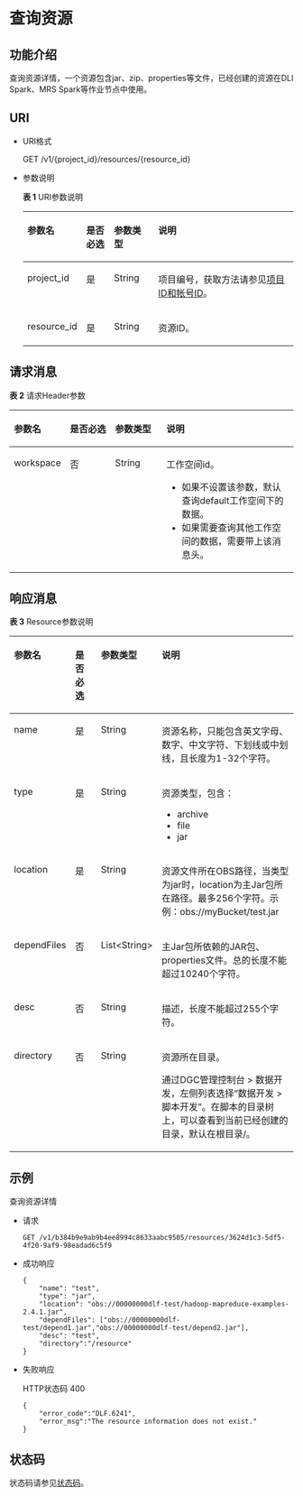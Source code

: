 # 查询资源<a name="dgc_02_0104"></a>

## 功能介绍<a name="zh-cn_topic_0181281291_section1738101810182"></a>

查询资源详情，一个资源包含jar、zip、properties等文件，已经创建的资源在DLI Spark、MRS Spark等作业节点中使用。

## URI<a name="zh-cn_topic_0181281291_section7934966101819"></a>

-   URI格式

    GET /v1/\{project\_id\}/resources/\{resource\_id\}


-   参数说明

    **表 1**  URI参数说明

    <a name="zh-cn_topic_0181281291_zh-cn_topic_0093082049_table46023801181358"></a>
    <table><thead align="left"><tr id="zh-cn_topic_0181281291_zh-cn_topic_0093082049_row26974916181358"><th class="cellrowborder" valign="top" width="19.919999999999998%" id="mcps1.2.5.1.1"><p id="zh-cn_topic_0181281291_zh-cn_topic_0093082049_p37484572181358"><a name="zh-cn_topic_0181281291_zh-cn_topic_0093082049_p37484572181358"></a><a name="zh-cn_topic_0181281291_zh-cn_topic_0093082049_p37484572181358"></a>参数名</p>
    </th>
    <th class="cellrowborder" valign="top" width="10.41%" id="mcps1.2.5.1.2"><p id="zh-cn_topic_0181281291_zh-cn_topic_0093082049_p16351468181358"><a name="zh-cn_topic_0181281291_zh-cn_topic_0093082049_p16351468181358"></a><a name="zh-cn_topic_0181281291_zh-cn_topic_0093082049_p16351468181358"></a>是否必选</p>
    </th>
    <th class="cellrowborder" valign="top" width="16.5%" id="mcps1.2.5.1.3"><p id="zh-cn_topic_0181281291_zh-cn_topic_0093082049_p49400541181358"><a name="zh-cn_topic_0181281291_zh-cn_topic_0093082049_p49400541181358"></a><a name="zh-cn_topic_0181281291_zh-cn_topic_0093082049_p49400541181358"></a>参数类型</p>
    </th>
    <th class="cellrowborder" valign="top" width="53.169999999999995%" id="mcps1.2.5.1.4"><p id="zh-cn_topic_0181281291_zh-cn_topic_0093082049_p42020886181358"><a name="zh-cn_topic_0181281291_zh-cn_topic_0093082049_p42020886181358"></a><a name="zh-cn_topic_0181281291_zh-cn_topic_0093082049_p42020886181358"></a>说明</p>
    </th>
    </tr>
    </thead>
    <tbody><tr id="zh-cn_topic_0181281291_zh-cn_topic_0093082049_row48248640181358"><td class="cellrowborder" valign="top" width="19.919999999999998%" headers="mcps1.2.5.1.1 "><p id="zh-cn_topic_0181281291_zh-cn_topic_0093082049_p15825795181358"><a name="zh-cn_topic_0181281291_zh-cn_topic_0093082049_p15825795181358"></a><a name="zh-cn_topic_0181281291_zh-cn_topic_0093082049_p15825795181358"></a>project_id</p>
    </td>
    <td class="cellrowborder" valign="top" width="10.41%" headers="mcps1.2.5.1.2 "><p id="zh-cn_topic_0181281291_zh-cn_topic_0093082049_p6820998181358"><a name="zh-cn_topic_0181281291_zh-cn_topic_0093082049_p6820998181358"></a><a name="zh-cn_topic_0181281291_zh-cn_topic_0093082049_p6820998181358"></a>是</p>
    </td>
    <td class="cellrowborder" valign="top" width="16.5%" headers="mcps1.2.5.1.3 "><p id="zh-cn_topic_0181281291_zh-cn_topic_0093082049_p15629937181358"><a name="zh-cn_topic_0181281291_zh-cn_topic_0093082049_p15629937181358"></a><a name="zh-cn_topic_0181281291_zh-cn_topic_0093082049_p15629937181358"></a>String</p>
    </td>
    <td class="cellrowborder" valign="top" width="53.169999999999995%" headers="mcps1.2.5.1.4 "><p id="zh-cn_topic_0181281291_p8672138175612"><a name="zh-cn_topic_0181281291_p8672138175612"></a><a name="zh-cn_topic_0181281291_p8672138175612"></a>项目编号，获取方法请参见<a href="项目ID和帐号ID.md">项目ID和帐号ID</a>。</p>
    </td>
    </tr>
    <tr id="zh-cn_topic_0181281291_row1125111514"><td class="cellrowborder" valign="top" width="19.919999999999998%" headers="mcps1.2.5.1.1 "><p id="zh-cn_topic_0181281291_p151262018113"><a name="zh-cn_topic_0181281291_p151262018113"></a><a name="zh-cn_topic_0181281291_p151262018113"></a>resource_id</p>
    </td>
    <td class="cellrowborder" valign="top" width="10.41%" headers="mcps1.2.5.1.2 "><p id="zh-cn_topic_0181281291_p7123132312118"><a name="zh-cn_topic_0181281291_p7123132312118"></a><a name="zh-cn_topic_0181281291_p7123132312118"></a>是</p>
    </td>
    <td class="cellrowborder" valign="top" width="16.5%" headers="mcps1.2.5.1.3 "><p id="zh-cn_topic_0181281291_p13125182319120"><a name="zh-cn_topic_0181281291_p13125182319120"></a><a name="zh-cn_topic_0181281291_p13125182319120"></a>String</p>
    </td>
    <td class="cellrowborder" valign="top" width="53.169999999999995%" headers="mcps1.2.5.1.4 "><p id="zh-cn_topic_0181281291_p355162716111"><a name="zh-cn_topic_0181281291_p355162716111"></a><a name="zh-cn_topic_0181281291_p355162716111"></a>资源ID。</p>
    </td>
    </tr>
    </tbody>
    </table>


## 请求消息<a name="zh-cn_topic_0181281291_section10789431145710"></a>

**表 2**  请求Header参数

<a name="zh-cn_topic_0181281291_table25071810112414"></a>
<table><thead align="left"><tr id="zh-cn_topic_0181281291_zh-cn_topic_0181281363_row3746915131710"><th class="cellrowborder" valign="top" width="15.010000000000002%" id="mcps1.2.5.1.1"><p id="zh-cn_topic_0181281291_zh-cn_topic_0181281363_p131491731112013"><a name="zh-cn_topic_0181281291_zh-cn_topic_0181281363_p131491731112013"></a><a name="zh-cn_topic_0181281291_zh-cn_topic_0181281363_p131491731112013"></a>参数名</p>
</th>
<th class="cellrowborder" valign="top" width="16.93%" id="mcps1.2.5.1.2"><p id="zh-cn_topic_0181281291_zh-cn_topic_0181281363_p3149113112204"><a name="zh-cn_topic_0181281291_zh-cn_topic_0181281363_p3149113112204"></a><a name="zh-cn_topic_0181281291_zh-cn_topic_0181281363_p3149113112204"></a>是否必选</p>
</th>
<th class="cellrowborder" valign="top" width="18.73%" id="mcps1.2.5.1.3"><p id="zh-cn_topic_0181281291_zh-cn_topic_0181281363_p13149173119204"><a name="zh-cn_topic_0181281291_zh-cn_topic_0181281363_p13149173119204"></a><a name="zh-cn_topic_0181281291_zh-cn_topic_0181281363_p13149173119204"></a>参数类型</p>
</th>
<th class="cellrowborder" valign="top" width="49.33%" id="mcps1.2.5.1.4"><p id="zh-cn_topic_0181281291_zh-cn_topic_0181281363_p11149331122017"><a name="zh-cn_topic_0181281291_zh-cn_topic_0181281363_p11149331122017"></a><a name="zh-cn_topic_0181281291_zh-cn_topic_0181281363_p11149331122017"></a>说明</p>
</th>
</tr>
</thead>
<tbody><tr id="zh-cn_topic_0181281291_zh-cn_topic_0181281363_row174620159179"><td class="cellrowborder" valign="top" width="15.010000000000002%" headers="mcps1.2.5.1.1 "><p id="zh-cn_topic_0181281291_zh-cn_topic_0181281363_p1150183116205"><a name="zh-cn_topic_0181281291_zh-cn_topic_0181281363_p1150183116205"></a><a name="zh-cn_topic_0181281291_zh-cn_topic_0181281363_p1150183116205"></a>workspace</p>
</td>
<td class="cellrowborder" valign="top" width="16.93%" headers="mcps1.2.5.1.2 "><p id="zh-cn_topic_0181281291_zh-cn_topic_0181281363_p4150531152016"><a name="zh-cn_topic_0181281291_zh-cn_topic_0181281363_p4150531152016"></a><a name="zh-cn_topic_0181281291_zh-cn_topic_0181281363_p4150531152016"></a>否</p>
</td>
<td class="cellrowborder" valign="top" width="18.73%" headers="mcps1.2.5.1.3 "><p id="zh-cn_topic_0181281291_zh-cn_topic_0181281363_p181505317209"><a name="zh-cn_topic_0181281291_zh-cn_topic_0181281363_p181505317209"></a><a name="zh-cn_topic_0181281291_zh-cn_topic_0181281363_p181505317209"></a>String</p>
</td>
<td class="cellrowborder" valign="top" width="49.33%" headers="mcps1.2.5.1.4 "><p id="zh-cn_topic_0181281291_zh-cn_topic_0181281363_p169341251122511"><a name="zh-cn_topic_0181281291_zh-cn_topic_0181281363_p169341251122511"></a><a name="zh-cn_topic_0181281291_zh-cn_topic_0181281363_p169341251122511"></a>工作空间id。</p>
<a name="zh-cn_topic_0181281291_zh-cn_topic_0181281363_ul776685742514"></a><a name="zh-cn_topic_0181281291_zh-cn_topic_0181281363_ul776685742514"></a><ul id="zh-cn_topic_0181281291_zh-cn_topic_0181281363_ul776685742514"><li>如果不设置该参数，默认查询default工作空间下的数据。</li><li>如果需要查询其他工作空间的数据，需要带上该消息头。</li></ul>
</td>
</tr>
</tbody>
</table>

## 响应消息<a name="zh-cn_topic_0181281291_section1151611165504"></a>

**表 3**  Resource参数说明

<a name="zh-cn_topic_0181281291_table1940660182913"></a>
<table><thead align="left"><tr id="zh-cn_topic_0181281291_zh-cn_topic_0181281323_row1475134418345"><th class="cellrowborder" valign="top" width="21.39%" id="mcps1.2.5.1.1"><p id="zh-cn_topic_0181281291_zh-cn_topic_0181281323_p1275244423417"><a name="zh-cn_topic_0181281291_zh-cn_topic_0181281323_p1275244423417"></a><a name="zh-cn_topic_0181281291_zh-cn_topic_0181281323_p1275244423417"></a>参数名</p>
</th>
<th class="cellrowborder" valign="top" width="10.33%" id="mcps1.2.5.1.2"><p id="zh-cn_topic_0181281291_zh-cn_topic_0181281323_p1375504413341"><a name="zh-cn_topic_0181281291_zh-cn_topic_0181281323_p1375504413341"></a><a name="zh-cn_topic_0181281291_zh-cn_topic_0181281323_p1375504413341"></a>是否必选</p>
</th>
<th class="cellrowborder" valign="top" width="15.67%" id="mcps1.2.5.1.3"><p id="zh-cn_topic_0181281291_zh-cn_topic_0181281323_p675774416349"><a name="zh-cn_topic_0181281291_zh-cn_topic_0181281323_p675774416349"></a><a name="zh-cn_topic_0181281291_zh-cn_topic_0181281323_p675774416349"></a>参数类型</p>
</th>
<th class="cellrowborder" valign="top" width="52.61%" id="mcps1.2.5.1.4"><p id="zh-cn_topic_0181281291_zh-cn_topic_0181281323_p475920448344"><a name="zh-cn_topic_0181281291_zh-cn_topic_0181281323_p475920448344"></a><a name="zh-cn_topic_0181281291_zh-cn_topic_0181281323_p475920448344"></a>说明</p>
</th>
</tr>
</thead>
<tbody><tr id="zh-cn_topic_0181281291_zh-cn_topic_0181281323_row1760344113410"><td class="cellrowborder" valign="top" width="21.39%" headers="mcps1.2.5.1.1 "><p id="zh-cn_topic_0181281291_zh-cn_topic_0181281323_p5760124443410"><a name="zh-cn_topic_0181281291_zh-cn_topic_0181281323_p5760124443410"></a><a name="zh-cn_topic_0181281291_zh-cn_topic_0181281323_p5760124443410"></a>name</p>
</td>
<td class="cellrowborder" valign="top" width="10.33%" headers="mcps1.2.5.1.2 "><p id="zh-cn_topic_0181281291_zh-cn_topic_0181281323_p476174473411"><a name="zh-cn_topic_0181281291_zh-cn_topic_0181281323_p476174473411"></a><a name="zh-cn_topic_0181281291_zh-cn_topic_0181281323_p476174473411"></a>是</p>
</td>
<td class="cellrowborder" valign="top" width="15.67%" headers="mcps1.2.5.1.3 "><p id="zh-cn_topic_0181281291_zh-cn_topic_0181281323_p6763114463415"><a name="zh-cn_topic_0181281291_zh-cn_topic_0181281323_p6763114463415"></a><a name="zh-cn_topic_0181281291_zh-cn_topic_0181281323_p6763114463415"></a>String</p>
</td>
<td class="cellrowborder" valign="top" width="52.61%" headers="mcps1.2.5.1.4 "><p id="zh-cn_topic_0181281291_zh-cn_topic_0181281323_p1376304411342"><a name="zh-cn_topic_0181281291_zh-cn_topic_0181281323_p1376304411342"></a><a name="zh-cn_topic_0181281291_zh-cn_topic_0181281323_p1376304411342"></a>资源名称，只能包含英文字母、数字、中文字符、下划线或中划线，且长度为1-32个字符。</p>
</td>
</tr>
<tr id="zh-cn_topic_0181281291_zh-cn_topic_0181281323_row7763244193418"><td class="cellrowborder" valign="top" width="21.39%" headers="mcps1.2.5.1.1 "><p id="zh-cn_topic_0181281291_zh-cn_topic_0181281323_p1676464463414"><a name="zh-cn_topic_0181281291_zh-cn_topic_0181281323_p1676464463414"></a><a name="zh-cn_topic_0181281291_zh-cn_topic_0181281323_p1676464463414"></a>type</p>
</td>
<td class="cellrowborder" valign="top" width="10.33%" headers="mcps1.2.5.1.2 "><p id="zh-cn_topic_0181281291_zh-cn_topic_0181281323_p776544410349"><a name="zh-cn_topic_0181281291_zh-cn_topic_0181281323_p776544410349"></a><a name="zh-cn_topic_0181281291_zh-cn_topic_0181281323_p776544410349"></a>是</p>
</td>
<td class="cellrowborder" valign="top" width="15.67%" headers="mcps1.2.5.1.3 "><p id="zh-cn_topic_0181281291_zh-cn_topic_0181281323_p7766174423419"><a name="zh-cn_topic_0181281291_zh-cn_topic_0181281323_p7766174423419"></a><a name="zh-cn_topic_0181281291_zh-cn_topic_0181281323_p7766174423419"></a>String</p>
</td>
<td class="cellrowborder" valign="top" width="52.61%" headers="mcps1.2.5.1.4 "><p id="zh-cn_topic_0181281291_zh-cn_topic_0181281323_p0767244123410"><a name="zh-cn_topic_0181281291_zh-cn_topic_0181281323_p0767244123410"></a><a name="zh-cn_topic_0181281291_zh-cn_topic_0181281323_p0767244123410"></a>资源类型，包含：</p>
<a name="zh-cn_topic_0181281291_zh-cn_topic_0181281323_ul1276716442349"></a><a name="zh-cn_topic_0181281291_zh-cn_topic_0181281323_ul1276716442349"></a><ul id="zh-cn_topic_0181281291_zh-cn_topic_0181281323_ul1276716442349"><li>archive</li><li>file</li><li>jar</li></ul>
</td>
</tr>
<tr id="zh-cn_topic_0181281291_zh-cn_topic_0181281323_row2416130182519"><td class="cellrowborder" valign="top" width="21.39%" headers="mcps1.2.5.1.1 "><p id="zh-cn_topic_0181281291_zh-cn_topic_0181281323_p1141615072518"><a name="zh-cn_topic_0181281291_zh-cn_topic_0181281323_p1141615072518"></a><a name="zh-cn_topic_0181281291_zh-cn_topic_0181281323_p1141615072518"></a>location</p>
</td>
<td class="cellrowborder" valign="top" width="10.33%" headers="mcps1.2.5.1.2 "><p id="zh-cn_topic_0181281291_zh-cn_topic_0181281323_p1416120152512"><a name="zh-cn_topic_0181281291_zh-cn_topic_0181281323_p1416120152512"></a><a name="zh-cn_topic_0181281291_zh-cn_topic_0181281323_p1416120152512"></a>是</p>
</td>
<td class="cellrowborder" valign="top" width="15.67%" headers="mcps1.2.5.1.3 "><p id="zh-cn_topic_0181281291_zh-cn_topic_0181281323_p2416001259"><a name="zh-cn_topic_0181281291_zh-cn_topic_0181281323_p2416001259"></a><a name="zh-cn_topic_0181281291_zh-cn_topic_0181281323_p2416001259"></a>String</p>
</td>
<td class="cellrowborder" valign="top" width="52.61%" headers="mcps1.2.5.1.4 "><p id="zh-cn_topic_0181281291_zh-cn_topic_0181281323_p74165052512"><a name="zh-cn_topic_0181281291_zh-cn_topic_0181281323_p74165052512"></a><a name="zh-cn_topic_0181281291_zh-cn_topic_0181281323_p74165052512"></a>资源文件所在OBS路径，当类型为jar时，location为主Jar包所在路径。最多256个字符。示例：obs://myBucket/test.jar</p>
</td>
</tr>
<tr id="zh-cn_topic_0181281291_zh-cn_topic_0181281323_row477184415342"><td class="cellrowborder" valign="top" width="21.39%" headers="mcps1.2.5.1.1 "><p id="zh-cn_topic_0181281291_zh-cn_topic_0181281323_p8364132164320"><a name="zh-cn_topic_0181281291_zh-cn_topic_0181281323_p8364132164320"></a><a name="zh-cn_topic_0181281291_zh-cn_topic_0181281323_p8364132164320"></a>dependFiles</p>
</td>
<td class="cellrowborder" valign="top" width="10.33%" headers="mcps1.2.5.1.2 "><p id="zh-cn_topic_0181281291_zh-cn_topic_0181281323_p14363821194310"><a name="zh-cn_topic_0181281291_zh-cn_topic_0181281323_p14363821194310"></a><a name="zh-cn_topic_0181281291_zh-cn_topic_0181281323_p14363821194310"></a>否</p>
</td>
<td class="cellrowborder" valign="top" width="15.67%" headers="mcps1.2.5.1.3 "><p id="zh-cn_topic_0181281291_zh-cn_topic_0181281323_p13627210437"><a name="zh-cn_topic_0181281291_zh-cn_topic_0181281323_p13627210437"></a><a name="zh-cn_topic_0181281291_zh-cn_topic_0181281323_p13627210437"></a>List&lt;String&gt;</p>
</td>
<td class="cellrowborder" valign="top" width="52.61%" headers="mcps1.2.5.1.4 "><p id="zh-cn_topic_0181281291_zh-cn_topic_0181281323_p336182124313"><a name="zh-cn_topic_0181281291_zh-cn_topic_0181281323_p336182124313"></a><a name="zh-cn_topic_0181281291_zh-cn_topic_0181281323_p336182124313"></a>主Jar包所依赖的JAR包、properties文件。总的长度不能超过10240个字符。</p>
</td>
</tr>
<tr id="zh-cn_topic_0181281291_zh-cn_topic_0181281323_row97741244163419"><td class="cellrowborder" valign="top" width="21.39%" headers="mcps1.2.5.1.1 "><p id="zh-cn_topic_0181281291_zh-cn_topic_0181281323_p53611021124318"><a name="zh-cn_topic_0181281291_zh-cn_topic_0181281323_p53611021124318"></a><a name="zh-cn_topic_0181281291_zh-cn_topic_0181281323_p53611021124318"></a>desc</p>
</td>
<td class="cellrowborder" valign="top" width="10.33%" headers="mcps1.2.5.1.2 "><p id="zh-cn_topic_0181281291_zh-cn_topic_0181281323_p1035842120431"><a name="zh-cn_topic_0181281291_zh-cn_topic_0181281323_p1035842120431"></a><a name="zh-cn_topic_0181281291_zh-cn_topic_0181281323_p1035842120431"></a>否</p>
</td>
<td class="cellrowborder" valign="top" width="15.67%" headers="mcps1.2.5.1.3 "><p id="zh-cn_topic_0181281291_zh-cn_topic_0181281323_p10357121114319"><a name="zh-cn_topic_0181281291_zh-cn_topic_0181281323_p10357121114319"></a><a name="zh-cn_topic_0181281291_zh-cn_topic_0181281323_p10357121114319"></a>String</p>
</td>
<td class="cellrowborder" valign="top" width="52.61%" headers="mcps1.2.5.1.4 "><p id="zh-cn_topic_0181281291_zh-cn_topic_0181281323_p163571221134318"><a name="zh-cn_topic_0181281291_zh-cn_topic_0181281323_p163571221134318"></a><a name="zh-cn_topic_0181281291_zh-cn_topic_0181281323_p163571221134318"></a>描述，长度不能超过255个字符。</p>
</td>
</tr>
<tr id="zh-cn_topic_0181281291_zh-cn_topic_0181281323_row47771744133413"><td class="cellrowborder" valign="top" width="21.39%" headers="mcps1.2.5.1.1 "><p id="zh-cn_topic_0181281291_zh-cn_topic_0181281323_p1135513219431"><a name="zh-cn_topic_0181281291_zh-cn_topic_0181281323_p1135513219431"></a><a name="zh-cn_topic_0181281291_zh-cn_topic_0181281323_p1135513219431"></a>directory</p>
</td>
<td class="cellrowborder" valign="top" width="10.33%" headers="mcps1.2.5.1.2 "><p id="zh-cn_topic_0181281291_zh-cn_topic_0181281323_p163541215438"><a name="zh-cn_topic_0181281291_zh-cn_topic_0181281323_p163541215438"></a><a name="zh-cn_topic_0181281291_zh-cn_topic_0181281323_p163541215438"></a>否</p>
</td>
<td class="cellrowborder" valign="top" width="15.67%" headers="mcps1.2.5.1.3 "><p id="zh-cn_topic_0181281291_zh-cn_topic_0181281323_p8352102118434"><a name="zh-cn_topic_0181281291_zh-cn_topic_0181281323_p8352102118434"></a><a name="zh-cn_topic_0181281291_zh-cn_topic_0181281323_p8352102118434"></a>String</p>
</td>
<td class="cellrowborder" valign="top" width="52.61%" headers="mcps1.2.5.1.4 "><p id="zh-cn_topic_0181281291_zh-cn_topic_0181281323_p1275984817177"><a name="zh-cn_topic_0181281291_zh-cn_topic_0181281323_p1275984817177"></a><a name="zh-cn_topic_0181281291_zh-cn_topic_0181281323_p1275984817177"></a>资源所在目录。</p>
<p id="zh-cn_topic_0181281291_zh-cn_topic_0181281323_p123051357125016"><a name="zh-cn_topic_0181281291_zh-cn_topic_0181281323_p123051357125016"></a><a name="zh-cn_topic_0181281291_zh-cn_topic_0181281323_p123051357125016"></a>通过<span id="zh-cn_topic_0181281291_zh-cn_topic_0181281323_text17305185785010"><a name="zh-cn_topic_0181281291_zh-cn_topic_0181281323_text17305185785010"></a><a name="zh-cn_topic_0181281291_zh-cn_topic_0181281323_text17305185785010"></a><span id="text12419139103611"><a name="text12419139103611"></a><a name="text12419139103611"></a>DGC</span></span>管理控制台 &gt; 数据开发，左侧列表选择<span class="menucascade" id="zh-cn_topic_0181281291_zh-cn_topic_0181281323_menucascade1117913292564"><a name="zh-cn_topic_0181281291_zh-cn_topic_0181281323_menucascade1117913292564"></a><a name="zh-cn_topic_0181281291_zh-cn_topic_0181281323_menucascade1117913292564"></a>“<span class="uicontrol" id="zh-cn_topic_0181281291_zh-cn_topic_0181281323_uicontrol13179172914564"><a name="zh-cn_topic_0181281291_zh-cn_topic_0181281323_uicontrol13179172914564"></a><a name="zh-cn_topic_0181281291_zh-cn_topic_0181281323_uicontrol13179172914564"></a><span id="zh-cn_topic_0181281291_zh-cn_topic_0181281323_text14179182935617"><a name="zh-cn_topic_0181281291_zh-cn_topic_0181281323_text14179182935617"></a><a name="zh-cn_topic_0181281291_zh-cn_topic_0181281323_text14179182935617"></a>数据开发</span></span> &gt; <span class="uicontrol" id="zh-cn_topic_0181281291_zh-cn_topic_0181281323_uicontrol617922913566"><a name="zh-cn_topic_0181281291_zh-cn_topic_0181281323_uicontrol617922913566"></a><a name="zh-cn_topic_0181281291_zh-cn_topic_0181281323_uicontrol617922913566"></a><span id="zh-cn_topic_0181281291_zh-cn_topic_0181281323_text3179629195618"><a name="zh-cn_topic_0181281291_zh-cn_topic_0181281323_text3179629195618"></a><a name="zh-cn_topic_0181281291_zh-cn_topic_0181281323_text3179629195618"></a>脚本开发</span></span>”</span>。在脚本的目录树上，可以查看到当前已经创建的目录，默认在根目录/。</p>
</td>
</tr>
</tbody>
</table>

## 示例<a name="zh-cn_topic_0181281291_section358155716277"></a>

查询资源详情

-   请求

    ```
    GET /v1/b384b9e9ab9b4ee8994c8633aabc9505/resources/3624d1c3-5df5-4f20-9af9-98eadad6c5f9
    ```


-   成功响应

    ```
    {
    	"name": "test",
    	"type": "jar",
    	"location": "obs://00000000dlf-test/hadoop-mapreduce-examples-2.4.1.jar",
    	"dependFiles": ["obs://00000000dlf-test/depend1.jar","obs://00000000dlf-test/depend2.jar"],
    	"desc": "test",
    	"directory":"/resource"
    }
    ```

-   失败响应

    HTTP状态码 400

    ```
    {
        "error_code":"DLF.6241",
        "error_msg":"The resource information does not exist."
    }
    ```


## 状态码<a name="zh-cn_topic_0181281291_section134313251487"></a>

状态码请参见[状态码](状态码.md)。

